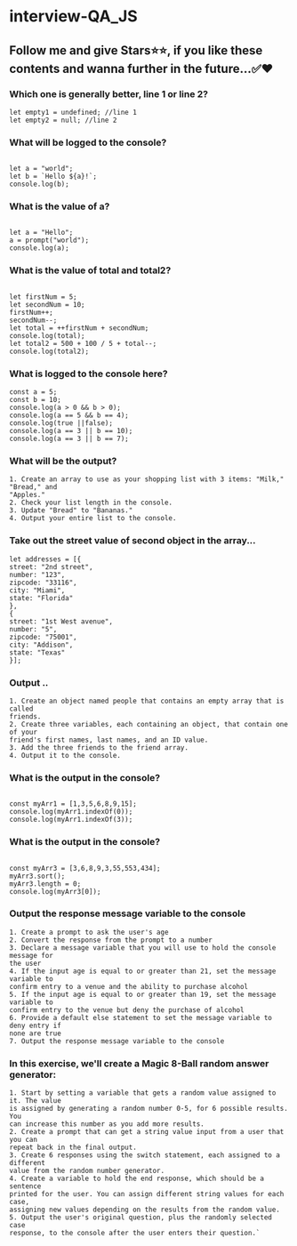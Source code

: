 # interview-QA_JS
## Follow me and give Stars⭐⭐, if you like these contents and wanna further in the future...✅❤

### Which one is generally better, line 1 or line 2?
```
let empty1 = undefined; //line 1
let empty2 = null; //line 2
```

### What will be logged to the console?
```

let a = "world";
let b = `Hello ${a}!`;
console.log(b);
```

### What is the value of a?
```

let a = "Hello";
a = prompt("world");
console.log(a);
```

### What is the value of total and total2?
```

let firstNum = 5;
let secondNum = 10;
firstNum++;
secondNum--;
let total = ++firstNum + secondNum;
console.log(total);
let total2 = 500 + 100 / 5 + total--;
console.log(total2);
```

### What is logged to the console here?
```
const a = 5;
const b = 10;
console.log(a > 0 && b > 0);
console.log(a == 5 && b == 4);
console.log(true ||false);
console.log(a == 3 || b == 10);
console.log(a == 3 || b == 7);
```
### What will be the output?
```
1. Create an array to use as your shopping list with 3 items: "Milk," "Bread," and
"Apples."
2. Check your list length in the console.
3. Update "Bread" to "Bananas."
4. Output your entire list to the console.
```

### Take out the street value of second object in the array...
```
let addresses = [{
street: "2nd street",
number: "123",
zipcode: "33116",
city: "Miami",
state: "Florida"
},
{
street: "1st West avenue",
number: "5",
zipcode: "75001",
city: "Addison",
state: "Texas"
}];

```

### Output ..
```
1. Create an object named people that contains an empty array that is called
friends.
2. Create three variables, each containing an object, that contain one of your
friend's first names, last names, and an ID value.
3. Add the three friends to the friend array.
4. Output it to the console.
```

### What is the output in the console?
```

const myArr1 = [1,3,5,6,8,9,15];
console.log(myArr1.indexOf(0));
console.log(myArr1.indexOf(3));
```

### What is the output in the console?
```

const myArr3 = [3,6,8,9,3,55,553,434];
myArr3.sort();
myArr3.length = 0;
console.log(myArr3[0]);
```

###  Output the response message variable to the console
```
1. Create a prompt to ask the user's age
2. Convert the response from the prompt to a number
3. Declare a message variable that you will use to hold the console message for
the user
4. If the input age is equal to or greater than 21, set the message variable to
confirm entry to a venue and the ability to purchase alcohol
5. If the input age is equal to or greater than 19, set the message variable to
confirm entry to the venue but deny the purchase of alcohol
6. Provide a default else statement to set the message variable to deny entry if
none are true
7. Output the response message variable to the console
```

### In this exercise, we'll create a Magic 8-Ball random answer generator:
```
1. Start by setting a variable that gets a random value assigned to it. The value
is assigned by generating a random number 0-5, for 6 possible results. You
can increase this number as you add more results.
2. Create a prompt that can get a string value input from a user that you can
repeat back in the final output.
3. Create 6 responses using the switch statement, each assigned to a different
value from the random number generator.
4. Create a variable to hold the end response, which should be a sentence
printed for the user. You can assign different string values for each case,
assigning new values depending on the results from the random value.
5. Output the user's original question, plus the randomly selected case
response, to the console after the user enters their question.`

```
